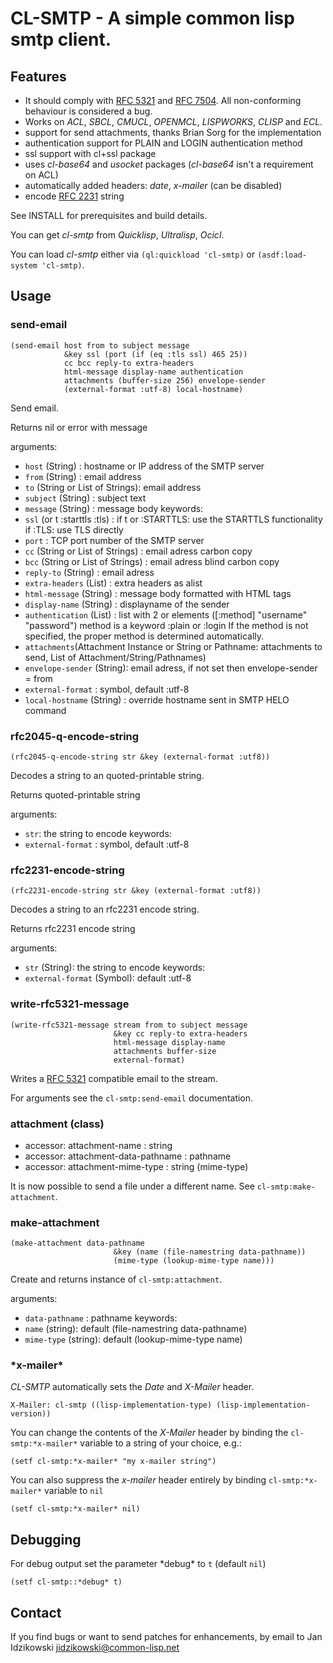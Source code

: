 # CL-SMTP - A simple common lisp smtp client.

## Features
* It should comply with [RFC 5321](https://datatracker.ietf.org/doc/html/rfc5321) and [RFC 7504](https://datatracker.ietf.org/doc/html/rfc7504). All non-conforming behaviour is considered a bug.
* Works on *ACL*, *SBCL*, *CMUCL*, *OPENMCL*, *LISPWORKS*, *CLISP* and *ECL*.
* support for send attachments, thanks Brian Sorg for the implementation
* authentication support for PLAIN and LOGIN authentication method
* ssl support with cl+ssl package
* uses *cl-base64* and *usocket* packages (*cl-base64* isn't a requirement on ACL)
* automatically added headers: *date*, *x-mailer* (can be disabled)
* encode [RFC 2231](https://datatracker.ietf.org/doc/html/rfc2231) string

See INSTALL for prerequisites and build details.

You can get *cl-smtp* from *Quicklisp*, *Ultralisp*, *Ocicl*.

You can load *cl-smtp* either via `(ql:quickload 'cl-smtp)` or
`(asdf:load-system 'cl-smtp)`.

## Usage

### send-email

```common-lisp
(send-email host from to subject message
            &key ssl (port (if (eq :tls ssl) 465 25))
            cc bcc reply-to extra-headers
            html-message display-name authentication
            attachments (buffer-size 256) envelope-sender
            (external-format :utf-8) local-hostname)
```

Send email.

Returns nil or error with message

arguments:
* `host` (String) : hostname or IP address of the SMTP server
* `from` (String) : email address
* `to` (String or List of Strings): email address
* `subject` (String) : subject text
* `message` (String) : message body
 keywords:
* `ssl` (or t :starttls :tls) : if t or :STARTTLS: use the STARTTLS functionality
                                if :TLS: use TLS directly
* `port`                           : TCP port number of the SMTP server
* `cc` (String or List of Strings) : email adress carbon copy
* `bcc` (String or List of Strings) : email adress blind carbon copy
* `reply-to` (String) : email adress
* `extra-headers` (List) : extra headers as alist
* `html-message` (String) : message body formatted with HTML tags
* `display-name` (String) : displayname of the sender
* `authentication` (List) : list with 2 or elements
                                     ([:method] "username" "password")
                                     method is a keyword :plain or :login
                                     If the method is not specified, the
                                     proper method is determined automatically.
* `attachments`(Attachment Instance or String or Pathname:
               attachments to send, List of Attachment/String/Pathnames)
* `envelope-sender` (String): email adress,
                              if not set then envelope-sender = from
* `external-format` : symbol, default :utf-8
* `local-hostname` (String) : override hostname sent in SMTP HELO command

### rfc2045-q-encode-string

```common-lisp
(rfc2045-q-encode-string str &key (external-format :utf8))
```
Decodes a string to an quoted-printable string.

Returns quoted-printable string

arguments:
* `str`: the string to encode
keywords:
* `external-format` : symbol, default :utf-8

### rfc2231-encode-string

```common-lisp
(rfc2231-encode-string str &key (external-format :utf8))
```
Decodes a string to an rfc2231 encode string.

Returns  rfc2231 encode string

arguments:
* `str` (String): the string to encode
keywords:
* `external-format` (Symbol): default :utf-8

### write-rfc5321-message

```common-lisp
(write-rfc5321-message stream from to subject message
                       &key cc reply-to extra-headers
                       html-message display-name
                       attachments buffer-size
                       external-format)
```
Writes a [RFC 5321](https://datatracker.ietf.org/doc/html/rfc5321) compatible email to the stream.

For arguments see the `cl-smtp:send-email` documentation.

### attachment (class)

* accessor: attachment-name          : string
* accessor: attachment-data-pathname : pathname
* accessor: attachment-mime-type     : string (mime-type)

It is now possible to send a file under a different name.
See `cl-smtp:make-attachment`.

### make-attachment

```common-lisp
(make-attachment data-pathname
			           &key (name (file-namestring data-pathname))
			           (mime-type (lookup-mime-type name)))
```

Create and returns instance of `cl-smtp:attachment`.

arguments:
* `data-pathname` : pathname
 keywords:
* `name` (string): default (file-namestring data-pathname)
* `mime-type` (string): default (lookup-mime-type name)

### \*x-mailer\*

*CL-SMTP* automatically sets the *Date* and *X-Mailer* header.
```
X-Mailer: cl-smtp ((lisp-implementation-type) (lisp-implementation-version))
```

You can change the contents of the *X-Mailer* header by binding the
`cl-smtp:*x-mailer*` variable to a string of your choice, e.g.:
```common-lisp
(setf cl-smtp:*x-mailer* "my x-mailer string")
```

You can also suppress the *x-mailer* header entirely by
binding `cl-smtp:*x-mailer*` variable to `nil`
```common-lisp
(setf cl-smtp:*x-mailer* nil)
```

## Debugging
For debug output set the parameter \*debug\* to `t` (default `nil`)
```common-lisp
(setf cl-smtp::*debug* t)
```

## Contact
If you find bugs or want to send patches for enhancements, by email to
Jan Idzikowski <jidzikowski@common-lisp.net>